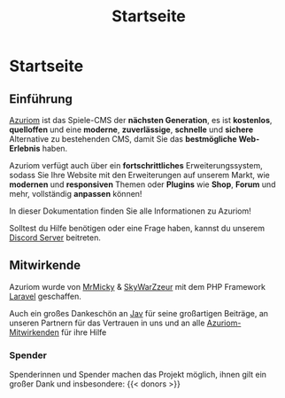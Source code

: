 ﻿---
title: Startseite
weight: 0
layout: single
---

# Startseite

## Einführung

[Azuriom](https://azuriom.com/) ist das Spiele-CMS der **nächsten Generation**, es ist **kostenlos**, **quelloffen** und eine **moderne**, **zuverlässige**, **schnelle** und **sichere** Alternative zu bestehenden CMS, damit Sie das **bestmögliche Web-Erlebnis** haben.

Azuriom verfügt auch über ein **fortschrittliches** Erweiterungssystem, sodass Sie Ihre Website mit den Erweiterungen auf unserem Markt, wie **modernen** und **responsiven** Themen oder **Plugins** wie **Shop**, **Forum** und mehr, vollständig **anpassen** können!

In dieser Dokumentation finden Sie alle Informationen zu Azuriom!

Solltest du Hilfe benötigen oder eine Frage haben, kannst du unserem [Discord Server](https://azuriom.com/discord) beitreten.

## Mitwirkende

Azuriom wurde von [MrMicky](https://mrmicky.fr/) & [SkyWarZzeur](https://twitter.com/SkyWarZzeur) mit dem PHP Framework [Laravel](https://laravel.com/) geschaffen.

Auch ein großes Dankeschön an [Jav](https://www.linkedin.com/in/jean-alexandre-valentin-531236153/) für seine großartigen Beiträge,
an unseren Partnern für das Vertrauen in uns und an alle [Azuriom-Mitwirkenden]((https://github.com/Azuriom/Azuriom/graphs/contributors)) für ihre Hilfe

### Spender

Spenderinnen und Spender machen das Projekt möglich, ihnen gilt ein großer Dank und insbesondere:
{{< donors >}}
